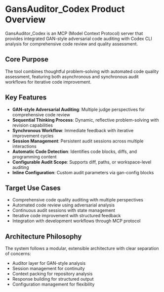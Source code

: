 # GansAuditor_Codex Product Overview

GansAuditor_Codex is an MCP (Model Context Protocol) server that provides integrated GAN-style adversarial code auditing with Codex CLI analysis for comprehensive code review and quality assessment.

## Core Purpose

The tool combines thoughtful problem-solving with automated code quality assessment, featuring both asynchronous and synchronous audit workflows for iterative code improvement.

## Key Features

- **GAN-style Adversarial Auditing**: Multiple judge perspectives for comprehensive code review
- **Sequential Thinking Process**: Dynamic, reflective problem-solving with revision capabilities
- **Synchronous Workflow**: Immediate feedback with iterative improvement cycles
- **Session Management**: Persistent audit sessions across multiple interactions
- **Automatic Code Detection**: Identifies code blocks, diffs, and programming content
- **Configurable Audit Scope**: Supports diff, paths, or workspace-level auditing
- **Inline Configuration**: Custom audit parameters via gan-config blocks

## Target Use Cases

- Comprehensive code quality auditing with multiple perspectives
- Automated code review using adversarial analysis
- Continuous audit sessions with state management
- Iterative code improvement with structured feedback
- Integration with development workflows through MCP protocol

## Architecture Philosophy

The system follows a modular, extensible architecture with clear separation of concerns:
- Auditor layer for GAN-style analysis
- Session management for continuity
- Context packing for repository analysis
- Response building for structured output
- Configuration management for flexibility